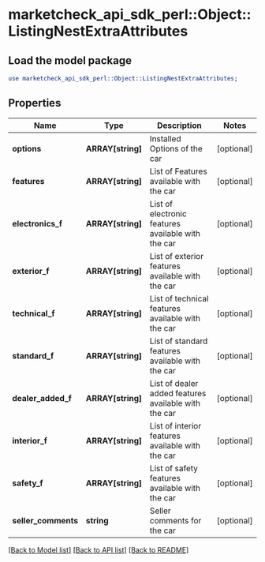 # marketcheck_api_sdk_perl::Object::ListingNestExtraAttributes

## Load the model package
```perl
use marketcheck_api_sdk_perl::Object::ListingNestExtraAttributes;
```

## Properties
Name | Type | Description | Notes
------------ | ------------- | ------------- | -------------
**options** | **ARRAY[string]** | Installed Options of the car | [optional] 
**features** | **ARRAY[string]** | List of Features available with the car | [optional] 
**electronics_f** | **ARRAY[string]** | List of electronic features available with the car | [optional] 
**exterior_f** | **ARRAY[string]** | List of exterior features available with the car | [optional] 
**technical_f** | **ARRAY[string]** | List of technical features available with the car | [optional] 
**standard_f** | **ARRAY[string]** | List of standard features available with the car | [optional] 
**dealer_added_f** | **ARRAY[string]** | List of dealer added features available with the car | [optional] 
**interior_f** | **ARRAY[string]** | List of interior features available with the car | [optional] 
**safety_f** | **ARRAY[string]** | List of safety features available with the car | [optional] 
**seller_comments** | **string** | Seller comments for the car | [optional] 

[[Back to Model list]](../README.md#documentation-for-models) [[Back to API list]](../README.md#documentation-for-api-endpoints) [[Back to README]](../README.md)


